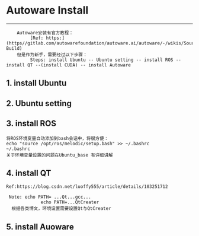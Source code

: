 # Autoware Install
---
        Autoware安装有官方教程：
             [Ref: https:](https//gitlab.com/autowarefoundation/autoware.ai/autoware/-/wikis/Source-Build)
        但是作为新手，需要经过以下步骤：
             Steps: install Ubuntu -- Ubuntu setting -- install ROS -- install QT --(install CUDA) -- install Autoware
        
## 1. install Ubuntu

## 2. Ubuntu setting
## 3. install ROS
```
将ROS环境变量自动添加到bash会话中，将很方便：
echo "source /opt/ros/melodic/setup.bash" >> ~/.bashrc
~/.bashrc
关于环境变量设置的问题在Ubuntu_base 有详细讲解
```
## 4. install QT
    Ref:https://blog.csdn.net/luoffy555/article/details/103251712
     
     Note: echo PATH= ...Qt...gcc...
                 echo PATH=...QtCreater
      根据各类博文，环境设置需要设置Qt与QtCreater
## 5. install Auoware


```



```

